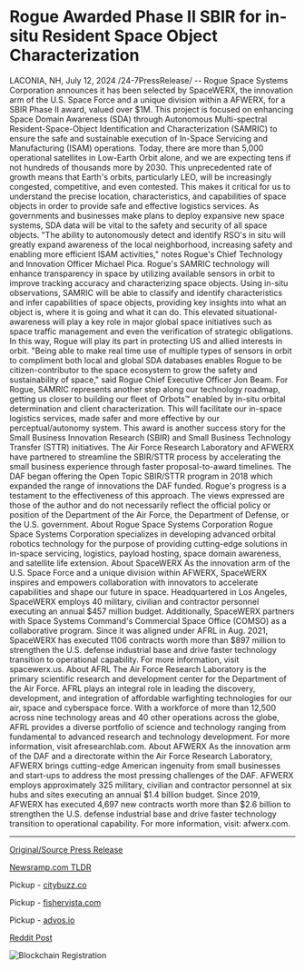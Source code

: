 # Rogue Awarded Phase II SBIR for in-situ Resident Space Object Characterization

LACONIA, NH, July 12, 2024 /24-7PressRelease/ -- Rogue Space Systems Corporation announces it has been selected by SpaceWERX, the innovation arm of the U.S. Space Force and a unique division within a AFWERX, for a SBIR Phase II award, valued over $1M. This project is focused on enhancing Space Domain Awareness (SDA) through Autonomous Multi-spectral Resident-Space-Object Identification and Characterization (SAMRIC) to ensure the safe and sustainable execution of In-Space Servicing and Manufacturing (ISAM) operations.   Today, there are more than 5,000 operational satellites in Low-Earth Orbit alone, and we are expecting tens if not hundreds of thousands more by 2030. This unprecedented rate of growth means that Earth's orbits, particularly LEO, will be increasingly congested, competitive, and even contested. This makes it critical for us to understand the precise location, characteristics, and capabilities of space objects in order to provide safe and effective logistics services. As governments and businesses make plans to deploy expansive new space systems, SDA data will be vital to the safety and security of all space objects.   "The ability to autonomously detect and identify RSO's in situ will greatly expand awareness of the local neighborhood, increasing safety and enabling more efficient ISAM activities," notes Rogue's Chief Technology and Innovation Officer Michael Pica.  Rogue's SAMRIC technology will enhance transparency in space by utilizing available sensors in orbit to improve tracking accuracy and characterizing space objects. Using in-situ observations, SAMRIC will be able to classify and identify characteristics and infer capabilities of space objects, providing key insights into what an object is, where it is going and what it can do. This elevated situational-awareness will play a key role in major global space initiatives such as space traffic management and even the verification of strategic obligations. In this way, Rogue will play its part in protecting US and allied interests in orbit.   "Being able to make real time use of multiple types of sensors in orbit to compliment both local and global SDA databases enables Rogue to be citizen-contributor to the space ecosystem to grow the safety and sustainability of space," said Rogue Chief Executive Officer Jon Beam.  For Rogue, SAMRIC represents another step along our technology roadmap, getting us closer to building our fleet of Orbots™ enabled by in-situ orbital determination and client characterization. This will facilitate our in-space logistics services, made safer and more effective by our perceptual/autonomy system.   This award is another success story for the Small Business Innovation Research (SBIR) and Small Business Technology Transfer (STTR) initiatives. The Air Force Research Laboratory and AFWERX have partnered to streamline the SBIR/STTR process by accelerating the small business experience through faster proposal-to-award timelines. The DAF began offering the Open Topic SBIR/STTR program in 2018 which expanded the range of innovations the DAF funded. Rogue's progress is a testament to the effectiveness of this approach.   The views expressed are those of the author and do not necessarily reflect the official policy or position of the Department of the Air Force, the Department of Defense, or the U.S. government.  About Rogue Space Systems Corporation Rogue Space Systems Corporation specializes in developing advanced orbital robotics technology for the purpose of providing cutting-edge solutions in in-space servicing, logistics, payload hosting, space domain awareness, and satellite life extension.  About SpaceWERX  As the innovation arm of the U.S. Space Force and a unique division within AFWERX, SpaceWERX inspires and empowers collaboration with innovators to accelerate capabilities and shape our future in space. Headquartered in Los Angeles, SpaceWERX employs 40 military, civilian and contractor personnel executing an annual $457 million budget. Additionally, SpaceWERX partners with Space Systems Command's Commercial Space Office (COMSO) as a collaborative program. Since it was aligned under AFRL in Aug. 2021, SpaceWERX has executed 1106 contracts worth more than $897 million to strengthen the U.S. defense industrial base and drive faster technology transition to operational capability. For more information, visit spacewerx.us.   About AFRL  The Air Force Research Laboratory is the primary scientific research and development center for the Department of the Air Force. AFRL plays an integral role in leading the discovery, development, and integration of affordable warfighting technologies for our air, space and cyberspace force. With a workforce of more than 12,500 across nine technology areas and 40 other operations across the globe, AFRL provides a diverse portfolio of science and technology ranging from fundamental to advanced research and technology development. For more information, visit afresearchlab.com.   About AFWERX  As the innovation arm of the DAF and a directorate within the Air Force Research Laboratory, AFWERX brings cutting-edge American ingenuity from small businesses and start-ups to address the most pressing challenges of the DAF. AFWERX employs approximately 325 military, civilian and contractor personnel at six hubs and sites executing an annual $1.4 billion budget. Since 2019, AFWERX has executed 4,697 new contracts worth more than $2.6 billion to strengthen the U.S. defense industrial base and drive faster technology transition to operational capability. For more information, visit: afwerx.com. 

---

[Original/Source Press Release](https://www.24-7pressrelease.com/press-release/512405/rogue-awarded-phase-ii-sbir-for-in-situ-resident-space-object-characterization)
                    

[Newsramp.com TLDR](https://newsramp.com/curated-news/rogue-space-systems-corporation-awarded-1m-contract-by-spacewerx-for-space-domain-awareness-project/808fdbc66b08ec65d691e38b632736ae) 


Pickup - [citybuzz.co](https://citybuzz.co/2024/07/12/rogue-space-systems-secures-1m-sbir-phase-ii-award-for-space-domain-awareness-technology)

Pickup - [fishervista.com](https://fishervista.com/en/rogue-space-systems-secures-over-1m-sbir-phase-ii-award-for-advanced-space-object-characterization/20244909)

Pickup - [advos.io](https://advos.io/en/rogue-space-systems-secures-1m-sbir-phase-ii-award-to-enhance-space-domain-awareness/20244909)
 



[Reddit Post](https://www.reddit.com/r/newsramp/comments/1e1bf8n/rogue_space_systems_corporation_awarded_1m/) 



![Blockchain Registration](https://cdn.newsramp.app/24-7PressRelease/qrcode/247/12/vastnEsk.webp)